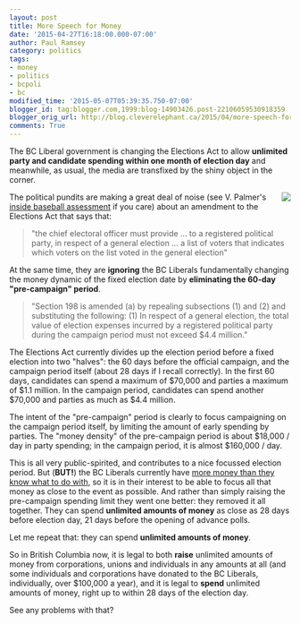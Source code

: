 ```yaml
---
layout: post
title: More Speech for Money
date: '2015-04-27T16:18:00.000-07:00'
author: Paul Ramsey
category: politics
tags:
- money
- politics
- bcpoli
- bc
modified_time: '2015-05-07T05:39:35.750-07:00'
blogger_id: tag:blogger.com,1999:blog-14903426.post-22106059530918359
blogger_orig_url: http://blog.cleverelephant.ca/2015/04/more-speech-for-money.html
comments: True
---
```


The BC Liberal government is changing the Elections Act to allow **unlimited party and candidate spending within one month of election day** and meanwhile, as usual, the media are transfixed by the shiny object in the corner.

<img src="https://www.svncanada.com/gfx/layout/pages/affiliates-money-pile-canadian.jpg" style="float:right;"/>

The political pundits are making a great deal of noise (see V. Palmer's [inside baseball assessment](http://www.vancouversun.com/news/Vaughn+Palmer+Ground+shifts+under+political+parties+voter+list/11002488/story.html) if you care) about an amendment to the Elections Act that says that:

> "the chief electoral officer must provide &hellip; to a registered political party, in respect of a general election &hellip; a list of voters that indicates which voters on the list voted in the general election"

At the same time, they are **ignoring** the BC Liberals fundamentally changing the money dynamic of the fixed election date by **eliminating the 60-day "pre-campaign" period**.

> "Section 198 is amended (a) by repealing subsections (1) and (2) and substituting the following: (1) In respect of a general election, the total value of election expenses incurred by a registered political party during the campaign period must not exceed $4.4 million."

The Elections Act currently divides up the election period before a fixed election into two "halves": the 60 days before the official campaign, and the campaign period itself (about 28 days if I recall correctly). In the first 60 days, candidates can spend a maximum of $70,000 and parties a maximum of $1.1 million. In the campaign period, candidates can spend another $70,000 and parties as much as $4.4 million.

The intent of the "pre-campaign" period is clearly to focus campaigning on the campaign period itself, by limiting the amount of early spending by parties. The "money density" of the pre-campaign period is about $18,000 / day in party spending; in the campaign period, it is almost $160,000 / day.

This is all very public-spirited, and contributes to a nice focussed election period. But (**BUT!**) the BC Liberals currently have [more money than they know what to do with](http://www.theprovince.com/business/Liberal+Party+raised+million+2014+official+records+show/10955807/story.html), so it is in their interest to be able to focus all that money as close to the event as possible. And rather than simply raising the pre-campaign spending limit they went one better: they removed it all together. They can spend **unlimited amounts of money** as close as 28 days before election day, 21 days before the opening of advance polls. 

Let me repeat that: they can spend **unlimited amounts of money**.

So in British Columbia now, it is legal to both **raise** unlimited amounts of money from corporations, unions and individuals in any amounts at all (and some individuals and corporations have donated to the BC Liberals, individually, over $100,000 a year), and it is legal to **spend** unlimited amounts of money, right up to within 28 days of the election day.

See any problems with that?